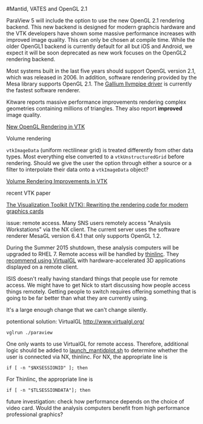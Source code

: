 #Mantid, VATES and OpenGL 2.1

ParaView 5 will include the option to use the new OpenGL 2.1 rendering backend. This new backend is designed for modern graphcis hardware and the VTK developers have shown some massive performance increases with improved image quality. This can only be chosen at compile time. While the older OpenGL1 backend is currently default for all but iOS and Android, we expect it will be soon deprecated as new work focuses on the OpenGL2 rendering backend. 

Most systems built in the last five years should support OpenGL version 2.1, which was released in 2006. In addition, software rendering provided by the Mesa library supports OpenGL 2.1. The [Gallium llvmpipe driver](http://www.mesa3d.org/llvmpipe.html) is currently the fastest software renderer.

Kitware reports massive performance improvements rendering complex geometries containing millions of triangles. They also report **improved** image quality. 

[New OpenGL Rendering in VTK](http://www.kitware.com/source/home/post/144)

Volume rendering 

`vtkImageData` (uniform rectilinear grid) is treated differently from other data types. Most everything else converted to a `vtkUnstructuredGrid` before rendering. Should we give the user the option through either a source or a filter to interpolate their data onto a `vtkImageData` object?

[Volume Rendering Improvements in VTK](http://www.kitware.com/source/home/post/154)

recent VTK paper

[The Visualization Toolkit (VTK): Rewriting the rendering code for modern graphics cards](http://www.sciencedirect.com/science/article/pii/S2352711015000035)

issue: remote access. Many SNS users remotely access "Analysis Workstations" via the NX client. The current server uses
the software renderer MesaGL version 6.4.1 that only supports OpenGL 1.2.

During the Summer 2015 shutdown, these analysis computers will be upgraded to RHEL 7. Remote access will be handled by [thinlinc](https://www.cendio.com/thinlinc/what-is-thinlinc). They [recommend using VirtualGL](https://www.cendio.com/resources/docs/tag/virtualgl.html) with hardware-accelerated 3D applications displayed on a remote client.

ISIS doesn't really having standard things that people use for remote access. 
We might have to get Nick to start discussing how people access things remotely. 
Getting people to switch requires offering something that is going to be far 
better than what they are currently using. 

It's a large enough change that we can't change silently.

potentional solution: VirtualGL http://www.virtualgl.org/

`vglrun ./paraview`

One only wants to use VirtualGL for remote access. Therefore, additional logic should be added to [launch_mantidplot.sh](https://github.com/mantidproject/mantid/blob/master/Code/Mantid/Build/CMake/Packaging/launch_mantidplot.sh.in) to determine whether the user is connected via NX, thinlinc. For NX, the appropriate line is 
```
if [ -n "$NXSESSIONID" ]; then
```
For Thinlinc, the appropriate line is
```
if [ -n "$TLSESSIONDATA"]; then
```

future investigation: check how performance depends on the choice of video card. Would the analysis computers benefit from high performance professional graphics?
